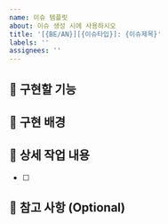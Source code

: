 ```yaml
---
name: 이슈 템플릿
about: 이슈 생성 시에 사용하시오
title: '[{BE/AN}][{이슈타입}]: {이슈제목}'
labels: ''
assignees: ''
---
```


## 🤷 구현할 기능
<!-- 어떤 기능을 구현할 계획인지 설명해주세요 -->

## 💬 구현 배경
<!-- 해당 기능을 구현하게 된 배경을 간단히 설명해주세요 -->

<!--
## 🐥 부모 이슈
- close #{Issue Number}
  -->

## 🔨 상세 작업 내용
<!-- To-do 체크리스트를 작성해주세요 -->
- [ ] 

## 📄 참고 사항 (Optional)
<!-- 그 밖에 참고할 사항이 필요하다면 첨부해주세요 -->
